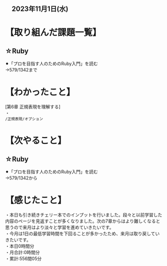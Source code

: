 ## 　2023年11月1日(水)
# 【取り組んだ課題一覧】
## ☆Ruby
⚫︎「プロを目指す人のためのRuby入門」を読む<br>
→579/1342まで<br>
# 【わかったこと】
[第6章 正規表現を理解する]<br>
・<br>
`/正規表現/オプション`<br>
# 【次やること】
## ☆Ruby
⚫︎「プロを目指す人のためのRuby入門」を読む<br>
→579/1342から<br>
# 【感じたこと】
・本日も引き続きチェリー本でのインプットを行いました。段々と以前学習した内容のページを見返すことが多くなりました。次の7章からはより難しくなると思うので来月はより淡々と学習を進めていきたいです。<br>
・今月は1日の最低学習時間を下回ることが多かったため、来月は取り戻していきたいです。<br>
・本日0時間分<br>
・月合計:0時間分<br>
・累計:556間05分<br>
